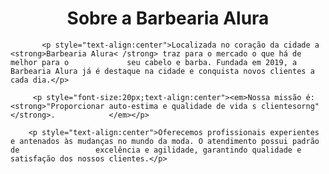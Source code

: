 <!DOCTYPE html>
<html lang="pt-br">
   <head>
       <meta charset="UTF-8">
       <title>Barbearia Alura</title>
   </head> 
   
   <body>
          <h1 style="text-align:center">Sobre a Barbearia Alura</h1>

           <p style="text-align:center">Localizada no coração da cidade a <strong>Barbearia Alura< /strong> traz para o mercado o que há de melhor para o             seu cabelo e barba. Fundada em 2019, a Barbearia Alura já é destaque na cidade e conquista novos clientes a cada dia.</p>

         <p style="font-size:20px;text-align:center"><em>Nossa missão é: <strong>"Proporcionar auto-estima e qualidade de vida s clientesorng"</strong>.            </em></p>

        <p style="text-align:center">Oferecemos profissionais experientes e antenados às mudanças no mundo da moda. O atendimento possui padrão de                 excelência e agilidade, garantindo qualidade e satisfação dos nossos clientes.</p>
   </body>
</html>

